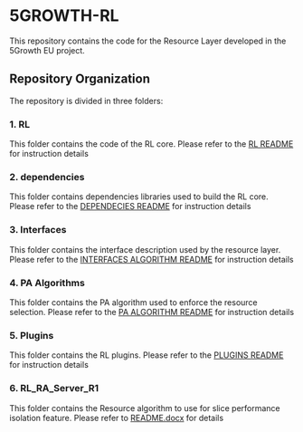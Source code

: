 # 5GROWTH-RL
This repository contains the code for the Resource Layer developed in the 5Growth EU project.

## Repository Organization
The repository is divided in three folders:

### 1. RL 
This folder contains the code of the RL core. Please refer to the [RL README](../doc/INSTALL.docx) for instruction details

### 2. dependencies
This folder contains dependencies libraries used to build the RL core.  Please refer to the [DEPENDECIES README](dependencies/README.md) for instruction details

### 3. Interfaces
This folder contains the interface description used by the resource layer. Please refer to the [INTERFACES ALGORITHM README](interfaces/README.md) for instruction details

### 4. PA Algorithms
This folder contains the PA algorithm used to enforce the resource selection. Please refer to the [PA ALGORITHM README](pa_algorithms/README.md) for instruction details

### 5. Plugins
This folder contains the RL plugins. Please refer to the [PLUGINS README](plugins/README.md) for instruction details

### 6. RL_RA_Server_R1
This folder contains the Resource algorithm to use for slice performance isolation feature. Please refer to [README.docx](RL_RA_Server_R1/src/README.docx) for details
